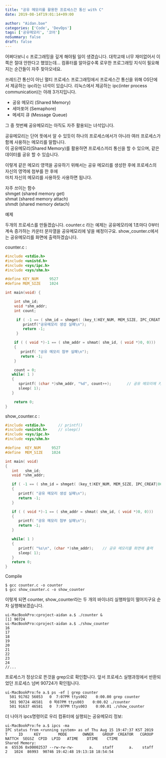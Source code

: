 ```yaml
---
title: "공유 메모리를 활용한 프로세스간 통신 with C"
date: 2019-08-14T19:01:14+09:00

author: "Aidan.bae"
categories: ['Code', 'DevOps']
tags: ['공유메모리', '코어']
noSummary: false
draft: false
---
```


어쩌다보니 c 프로그래밍을 깊게 해야될 일이 생겼습니다.
대학교때 너무 재미없어서 이쪽은 절대 안한다고 했었는데... 컴퓨터를 알아갈수록 로우한 프로그래밍 지식이 필요해지는 순간들이 자주 찾아오네요.  

쓰레드간 통신이 아닌 멀티 프로세스 프로그래밍에서 프로세스간 통신을 위해 OS단에서 제공하는 ipc라는 녀석이 있습니다.
리눅스에서 제공하는 ipc(inter process communication)는 아래 3가지입니다.

- 공유 메모리 (Shared Memory)
- 세마포어 (Semaphore)
- 메세지 큐 (Message Queue)

그 중 첫번째 공유메모리는 아직도 자주 활용되는 녀석입니다.

공유메모리는 단어 뜻에서 알 수 있듯이 하나의 프로세스에서가 아니라 여러 프로세스가 함께 사용하는 메모리를 말합니다.  
이 공유메모리(Shared Memory)를 활용하면 프로세스끼리 통신을 할 수 있으며, 같은 데이터를 공유 할 수 있습니다.

이렇게 같은 메모리 영역을 공유하기 위해서는 공유 메모리를 생성한 후에 프로세스의 자신의 영역에 첨부를 한 후에  
마치 자신의 메모리를 사용하듯 사용하면 됩니다.

자주 쓰이는 함수  
shmget (shared memory get)  
shmat (shared memory attach)  
shmdt (shared memory detach)  
 


예제

두개의 프로세스를 만들겠습니다. counter.c 라는 예제는 공유메모리에 1초마다 0부터 계속 증가하는 카운터 문자열을 공유메모리에 넣을 예정이구요.
show_counter.c에서는 공유메모리를 화면에 출력하겠습니다.


counter.c :
```c
#include <stdio.h>
#include <unistd.h>
#include <sys/ipc.h>
#include <sys/shm.h>

#define KEY_NUM     9527
#define MEM_SIZE    1024

int main(void) {

    int shm_id;
    void *shm_addr;
    int count;

     if ( -1 == ( shm_id = shmget( (key_t)KEY_NUM, MEM_SIZE, IPC_CREAT|0666))){
        printf("공유메모리 생성 실패\n");
        return -1;
     }

    if ( ( void *)-1 == ( shm_addr = shmat( shm_id, ( void *)0, 0)))
    {
       printf( "공유 메모리 첨부 실패\n");
       return -1;
    }

    count = 0;
   while( 1 )
   {
      sprintf( (char *)shm_addr, "%d", count++);       // 공유 메모리에 카운터 출력
      sleep( 1);
   }

    return 0;
}
```

show_counter.c :
```c
#include <stdio.h>      // printf()
#include <unistd.h>     // sleep()
#include <sys/ipc.h>
#include <sys/shm.h>

#define  KEY_NUM     9527
#define  MEM_SIZE    1024

int main( void)
{
   int   shm_id;
   void *shm_addr;

   if ( -1 == ( shm_id = shmget( (key_t)KEY_NUM, MEM_SIZE, IPC_CREAT|0666)))
   {
      printf( "공유 메모리 생성 실패\n");
      return -1;
   }

   if ( ( void *)-1 == ( shm_addr = shmat( shm_id, ( void *)0, 0)))
   {
      printf( "공유 메모리 첨부 실패\n");
      return -1;
   }

   while( 1 )
   {
      printf( "%s\n", (char *)shm_addr);    // 공유 메모리를 화면에 출력
      sleep( 1);
   }
   return 0;
}
```

Compile
```cassandraql
$ gcc counter.c -o counter
$ gcc show_counter.c -o show_counter
```

이렇게 되면 counter, show_counter라는 두 개의 바이너리 실행파일이 떨어지구요
순차 실행해보겠습니다.

```
ui-MacBookPro:cproject-aidan a.$ ./counter &
[1] 90724
ui-MacBookPro:cproject-aidan a.$ ./show_counter
16
17
18
19
20
21
22
23
24
//...
```

프로세스가 정상으로 뜬것을 grep으로 확인합니다.
앞서 프로세스 실행과정에서 반환되었던 프로세스 넘버 90724가 확인됩니다.

```
ui-MacBookPro:fe a.$ ps -ef | grep counter
  501 91702 56053   0  7:07PM ttys002    0:00.00 grep counter
  501 90724 46581   0 목07PM ttys003    0:00.02 ./counter
  501 91637 46581   0  7:07PM ttys003    0:00.01 ./show_counter
```

더 나아가 ipcs명령어로 우리 컴퓨터에 실행되는 공유메모리 정보:
```
ui-MacBookPro:fe a.$ ipcs -ma
IPC status from <running system> as of Thu Aug 15 19:47:37 KST 2019
T     ID     KEY        MODE       OWNER    GROUP  CREATOR   CGROUP NATTCH  SEGSZ  CPID  LPID   ATIME    DTIME    CTIME
Shared Memory:
m  65536 0x00002537 --rw-rw-rw-       a.    staff       a.    staff      2   1024  86993  90746 19:42:48 19:13:18 18:54:54
``` 



